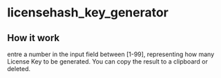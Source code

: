 # licensehash_key_generator

## How it work
entre a number in the input field between [1-99], representing how many License Key to be generated.
You can copy the result to a clipboard or deleted.
